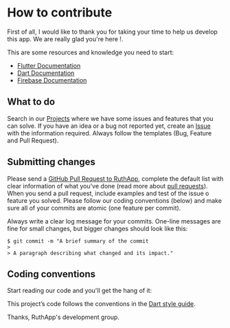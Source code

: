 # How to contribute

First of all, I would like to thank you for taking your time to help us develop this app. We are really glad you're here !.

This are some resources and knowledge you need to start:
  * [Flutter Documentation](https://flutter.io/docs)
  * [Dart Documentation](https://www.dartlang.org/)
  * [Firebase Documentation](https://firebase.google.com/docs/)

## What to do

Search in our [Projects](https://github.com/stevencode5/RuthApp/projects) where we have some issues and features that you can solve. If you have an idea or a bug not reported yet, create an [Issue](https://github.com/stevencode5/RuthApp/issues/) with the information required. Always follow the templates (Bug, Feature and Pull Request).


## Submitting changes

Please send a [GitHub Pull Request to RuthApp](https://github.com/stevencode5/RuthApp/pull/new/master), complete the default list with clear information of what you've done (read more about [pull requests](http://help.github.com/pull-requests/)). When you send a pull request, include examples and test of the issue o feature you solved. Please follow our coding conventions (below) and make sure all of your commits are atomic (one feature per commit).

Always write a clear log message for your commits. One-line messages are fine for small changes, but bigger changes should look like this:

    $ git commit -m "A brief summary of the commit
    > 
    > A paragraph describing what changed and its impact."

## Coding conventions

Start reading our code and you'll get the hang of it:

This project’s code follows the conventions in the [Dart style guide](https://www.dartlang.org/guides/language/effective-dart/style).

Thanks,
RuthApp's development group.
